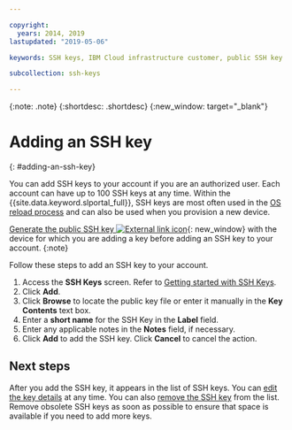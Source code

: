 ```yaml
---

copyright:
  years: 2014, 2019
lastupdated: "2019-05-06"

keywords: SSH keys, IBM Cloud infrastructure customer, public SSH key

subcollection: ssh-keys

---
```


{:note: .note}
{:shortdesc: .shortdesc}
{:new_window: target="_blank"}

# Adding an SSH key
{: #adding-an-ssh-key}

You can add SSH keys to your account if you are an authorized user. Each account can have up to 100 SSH keys at any time. Within the {{site.data.keyword.slportal_full}}, SSH keys are most often used in the [OS reload process](/docs/infrastructure/software?topic=software-reloading-the-os) and can also be used when you provision a new device.

[Generate the public SSH key ![External link icon](../../icons/launch-glyph.svg "External link icon")](https://help.github.com/articles/generating-ssh-keys){: new_window} with the device for which you are adding a key before adding an SSH key to your account.
{:note}

Follow these steps to add an SSH key to your account.
1. Access the **SSH Keys** screen. Refer to [Getting started with SSH Keys](/docs/infrastructure/ssh-keys?topic=ssh-keys-getting-started-tutorial).
2. Click **Add**.
3. Click **Browse** to locate the public key file or enter it manually in the **Key Contents** text box.
4. Enter a **short name** for the SSH Key in the **Label** field.
5. Enter any applicable notes in the **Notes** field, if necessary.
6. Click **Add** to add the SSH key. Click **Cancel** to cancel the action.

## Next steps

After you add the SSH key, it appears in the list of SSH keys.
You can [edit the key details](/docs/infrastructure/ssh-keys?topic=ssh-keys-editing-details-for-an-ssh-key) at any time. You can also [remove the SSH key](/docs/infrastructure/ssh-keys?topic=ssh-keys-removing-an-ssh-key) from the list. Remove obsolete SSH keys as soon as possible to ensure that space is available if you need to add more keys.

